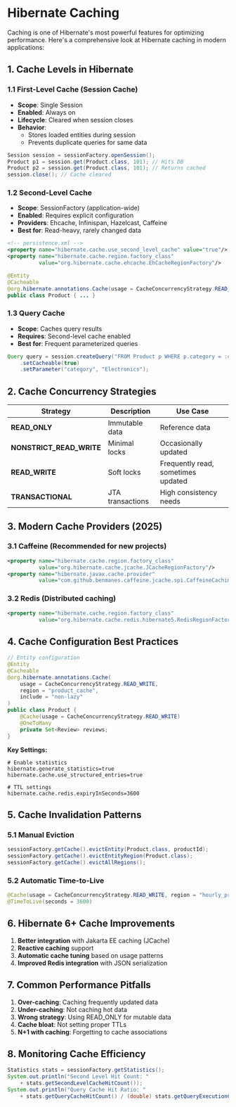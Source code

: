# **Hibernate Caching**

Caching is one of Hibernate's most powerful features for optimizing performance. Here's a comprehensive look at Hibernate caching in modern applications:

## **1. Cache Levels in Hibernate**

### **1.1 First-Level Cache (Session Cache)**
- **Scope**: Single Session
- **Enabled**: Always on
- **Lifecycle**: Cleared when session closes
- **Behavior**:
    - Stores loaded entities during session
    - Prevents duplicate queries for same data

```java
Session session = sessionFactory.openSession();
Product p1 = session.get(Product.class, 101); // Hits DB
Product p2 = session.get(Product.class, 101); // Returns cached
session.close(); // Cache cleared
```

### **1.2 Second-Level Cache**
- **Scope**: SessionFactory (application-wide)
- **Enabled**: Requires explicit configuration
- **Providers**: Ehcache, Infinispan, Hazelcast, Caffeine
- **Best for**: Read-heavy, rarely changed data

```xml
<!-- persistence.xml -->
<property name="hibernate.cache.use_second_level_cache" value="true"/>
<property name="hibernate.cache.region.factory_class" 
          value="org.hibernate.cache.ehcache.EhCacheRegionFactory"/>
```

```java
@Entity
@Cacheable
@org.hibernate.annotations.Cache(usage = CacheConcurrencyStrategy.READ_WRITE)
public class Product { ... }
```

### **1.3 Query Cache**
- **Scope**: Caches query results
- **Requires**: Second-level cache enabled
- **Best for**: Frequent parameterized queries

```java
Query query = session.createQuery("FROM Product p WHERE p.category = :category")
    .setCacheable(true)
    .setParameter("category", "Electronics");
```

## **2. Cache Concurrency Strategies**

| Strategy | Description | Use Case |
|----------|-------------|----------|
| **READ_ONLY** | Immutable data | Reference data |
| **NONSTRICT_READ_WRITE** | Minimal locks | Occasionally updated |
| **READ_WRITE** | Soft locks | Frequently read, sometimes updated |
| **TRANSACTIONAL** | JTA transactions | High consistency needs |

## **3. Modern Cache Providers (2025)**

### **3.1 Caffeine (Recommended for new projects)**
```xml
<property name="hibernate.cache.region.factory_class"
          value="org.hibernate.cache.jcache.JCacheRegionFactory"/>
<property name="hibernate.javax.cache.provider"
          value="com.github.benmanes.caffeine.jcache.spi.CaffeineCachingProvider"/>
```

### **3.2 Redis (Distributed caching)**
```xml
<property name="hibernate.cache.region.factory_class"
          value="org.hibernate.cache.redis.hibernate5.RedisRegionFactory"/>
```

## **4. Cache Configuration Best Practices**

```java
// Entity configuration
@Entity
@Cacheable
@org.hibernate.annotations.Cache(
    usage = CacheConcurrencyStrategy.READ_WRITE,
    region = "product_cache",
    include = "non-lazy"
)
public class Product {
    @Cache(usage = CacheConcurrencyStrategy.READ_WRITE)
    @OneToMany
    private Set<Review> reviews;
}
```

**Key Settings:**
```properties
# Enable statistics
hibernate.generate_statistics=true
hibernate.cache.use_structured_entries=true

# TTL settings
hibernate.cache.redis.expiryInSeconds=3600
```

## **5. Cache Invalidation Patterns**

### **5.1 Manual Eviction**
```java
sessionFactory.getCache().evictEntity(Product.class, productId);
sessionFactory.getCache().evictEntityRegion(Product.class);
sessionFactory.getCache().evictAllRegions();
```

### **5.2 Automatic Time-to-Live**
```java
@Cache(usage = CacheConcurrencyStrategy.READ_WRITE, region = "hourly_products")
@TimeToLive(seconds = 3600)
```

## **6. Hibernate 6+ Cache Improvements**

1. **Better integration** with Jakarta EE caching (JCache)
2. **Reactive caching** support
3. **Automatic cache tuning** based on usage patterns
4. **Improved Redis integration** with JSON serialization

## **7. Common Performance Pitfalls**

1. **Over-caching**: Caching frequently updated data
2. **Under-caching**: Not caching hot data
3. **Wrong strategy**: Using READ_ONLY for mutable data
4. **Cache bloat**: Not setting proper TTLs
5. **N+1 with caching**: Forgetting to cache associations

## **8. Monitoring Cache Efficiency**

```java
Statistics stats = sessionFactory.getStatistics();
System.out.println("Second Level Hit Count: " 
    + stats.getSecondLevelCacheHitCount());
System.out.println("Query Cache Hit Ratio: "
    + stats.getQueryCacheHitCount() / (double) stats.getQueryExecutionCount());
```


